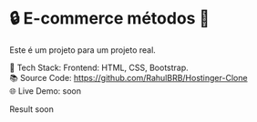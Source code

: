 # 🔒 E-commerce métodos 🚀

Este é um projeto para um projeto real.

🔨 Tech Stack: Frontend: HTML, CSS, Bootstrap.<br>
📚 Source Code: https://github.com/RahulBRB/Hostinger-Clone<br>
🌐 Live Demo: soon<br>

Result
soon
